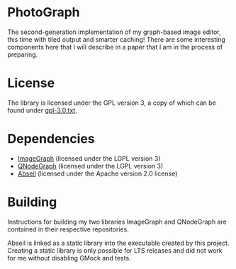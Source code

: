 # PhotoGraph
The second-generation implementation of my graph-based image editor, this time with tiled output and smarter caching!
There are some interesting components here that I will describe in a paper that I am in the process of preparing.

# License
The library is licensed under the GPL version 3, a copy of which can be found under [gpl-3.0.txt](gpl-3.0.txt).

# Dependencies
* [ImageGraph](https://github.com/Fingolfin1196/ImageGraph) (licensed under the LGPL version 3)
* [QNodeGraph](https://github.com/Fingolfin1196/QNodeGraph) (licensed under the LGPL version 3)
* [Abseil](https://abseil.io/) (licensed under the Apache version 2.0 license)

# Building
Instructions for building my two libraries ImageGraph and QNodeGraph are contained in their respective repositories.

Abseil is linked as a static library into the executable created by this project.
Creating a static library is only possible for LTS releases and did not work for me without disabling GMock and tests.
